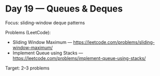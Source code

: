 # Day 19 — Queues & Deques

Focus: sliding-window deque patterns

Problems (LeetCode):
- Sliding Window Maximum — https://leetcode.com/problems/sliding-window-maximum/
- Implement Queue using Stacks — https://leetcode.com/problems/implement-queue-using-stacks/

Target: 2–3 problems
